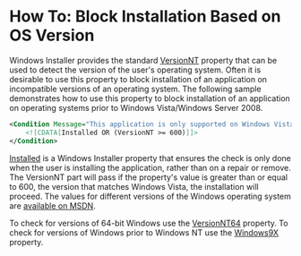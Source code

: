 # How To: Block Installation Based on OS Version

Windows Installer provides the standard <a href="http://msdn.microsoft.com/library/aa372495.aspx" target="_blank">VersionNT</a> property that can be used to detect the version of the user&apos;s operating system. Often it is desirable to use this property to block installation of an application on incompatible versions of an operating system. The following sample demonstrates how to use this property to block installation of an application on operating systems prior to Windows Vista/Windows Server 2008.

```xml
<Condition Message="This application is only supported on Windows Vista, Windows Server 2008, or higher.">
    <![CDATA[Installed OR (VersionNT >= 600)]]>
</Condition>
```

<a href="http://msdn.microsoft.com/library/aa369297.aspx" target="_blank">Installed</a> is a Windows Installer property that ensures the check is only done when the user is installing the application, rather than on a repair or remove. The VersionNT part will pass if the property&apos;s value is greater than or equal to 600, the version that matches Windows Vista, the installation will proceed. The values for different versions of the Windows operating system are <a href="http://msdn.microsoft.com/library/aa370556.aspx" target="_blank">available on MSDN</a>.

To check for versions of 64-bit Windows use the <a href="http://msdn.microsoft.com/library/aa372497.aspx" target="_blank">VersionNT64</a> property. To check for versions of Windows prior to Windows NT use the <a href="http://msdn.microsoft.com/library/aa370556.aspx" target="_blank">Windows9X</a> property.

